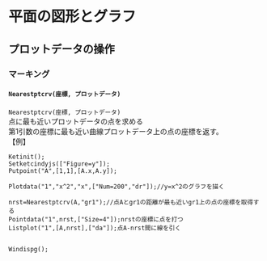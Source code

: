 # 平面の図形とグラフ  
## プロットデータの操作  
### マーキング  
#### `Nearestptcrv(座標, プロットデータ)`  
`Nearestptcrv(座標, プロットデータ)`  
点に最も近いプロットデータの点を求める  
第1引数の座標に最も近い曲線プロットデータ上の点の座標を返す。  
【例】  
```  
Ketinit();  
Setketcindyjs(["Figure=y"]);  
Putpoint("A",[1,1],[A.x,A.y]);  
  
Plotdata("1","x^2","x",["Num=200","dr"]);//y=x^2のグラフを描く  
  
nrst=Nearestptcrv(A,"gr1");//点Aとgr1の距離が最も近いgr1上の点の座標を取得する  
Pointdata("1",nrst,["Size=4"]);nrstの座標に点を打つ  
Listplot("1",[A,nrst],["da"]);点A-nrst間に線を引く  
  
  
Windispg();  
```
